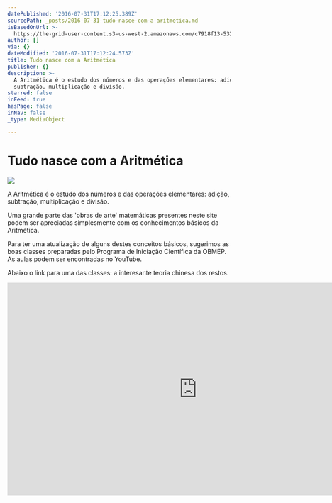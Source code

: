 ```yaml
---
datePublished: '2016-07-31T17:12:25.389Z'
sourcePath: _posts/2016-07-31-tudo-nasce-com-a-aritmetica.md
isBasedOnUrl: >-
  https://the-grid-user-content.s3-us-west-2.amazonaws.com/c7918f13-5327-4490-86b9-a5d6516062da.jpg
author: []
via: {}
dateModified: '2016-07-31T17:12:24.573Z'
title: Tudo nasce com a Aritmética
publisher: {}
description: >-
  A Aritmética é o estudo dos números e das operações elementares: adição,
  subtração, multiplicação e divisão.
starred: false
inFeed: true
hasPage: false
inNav: false
_type: MediaObject

---
```

# Tudo nasce com a Aritmética
![](https://the-grid-user-content.s3-us-west-2.amazonaws.com/c7918f13-5327-4490-86b9-a5d6516062da.jpg)

A Aritmética é o estudo dos números e das operações elementares: adição, subtração, multiplicação e divisão.

Uma grande parte das 'obras de arte' matemáticas presentes neste site podem ser apreciadas simplesmente com os conhecimentos básicos da Aritmética.

Para ter uma atualização de alguns destes conceitos básicos, sugerimos as boas classes preparadas pelo Programa de Iniciação Científica da OBMEP. As aulas podem ser encontradas no YouTube.

Abaixo o link para uma das classes: a interesante teoria chinesa dos restos.

<iframe src="https://cdn.embedly.com/widgets/media.html?src=https%3A%2F%2Fwww.youtube.com%2Fembed%2Ftcgi_4DRZM0%3Ffeature%3Doembed&amp;url=http%3A%2F%2Fwww.youtube.com%2Fwatch%3Fv%3Dtcgi_4DRZM0&amp;image=https%3A%2F%2Fi.ytimg.com%2Fvi%2Ftcgi_4DRZM0%2Fhqdefault.jpg&amp;key=b7d04c9b404c499eba89ee7072e1c4f7&amp;type=text%2Fhtml&amp;schema=youtube" width="854" height="480" scrolling="no" frameborder="0" allowfullscreen="" style=""></iframe>